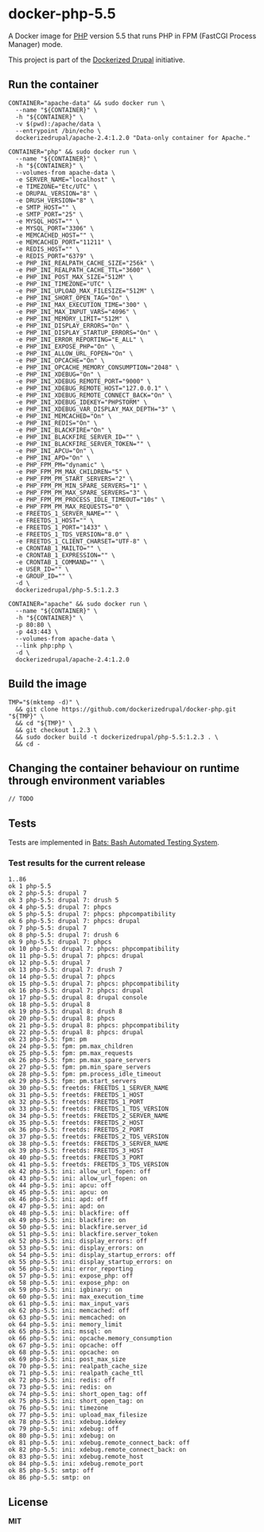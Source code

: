 # docker-php-5.5

A Docker image for [PHP](http://php.net/) version 5.5 that runs PHP in FPM (FastCGI Process Manager) mode.

This project is part of the [Dockerized Drupal](https://dockerizedrupal.com/) initiative.

## Run the container

    CONTAINER="apache-data" && sudo docker run \
      --name "${CONTAINER}" \
      -h "${CONTAINER}" \
      -v $(pwd):/apache/data \
      --entrypoint /bin/echo \
      dockerizedrupal/apache-2.4:1.2.0 "Data-only container for Apache."
      
    CONTAINER="php" && sudo docker run \
      --name "${CONTAINER}" \
      -h "${CONTAINER}" \
      --volumes-from apache-data \
      -e SERVER_NAME="localhost" \
      -e TIMEZONE="Etc/UTC" \
      -e DRUPAL_VERSION="8" \
      -e DRUSH_VERSION="8" \
      -e SMTP_HOST="" \
      -e SMTP_PORT="25" \
      -e MYSQL_HOST="" \
      -e MYSQL_PORT="3306" \
      -e MEMCACHED_HOST="" \
      -e MEMCACHED_PORT="11211" \
      -e REDIS_HOST="" \
      -e REDIS_PORT="6379" \
      -e PHP_INI_REALPATH_CACHE_SIZE="256k" \
      -e PHP_INI_REALPATH_CACHE_TTL="3600" \
      -e PHP_INI_POST_MAX_SIZE="512M" \
      -e PHP_INI_TIMEZONE="UTC" \
      -e PHP_INI_UPLOAD_MAX_FILESIZE="512M" \
      -e PHP_INI_SHORT_OPEN_TAG="On" \
      -e PHP_INI_MAX_EXECUTION_TIME="300" \
      -e PHP_INI_MAX_INPUT_VARS="4096" \
      -e PHP_INI_MEMORY_LIMIT="512M" \
      -e PHP_INI_DISPLAY_ERRORS="On" \
      -e PHP_INI_DISPLAY_STARTUP_ERRORS="On" \
      -e PHP_INI_ERROR_REPORTING="E_ALL" \
      -e PHP_INI_EXPOSE_PHP="On" \
      -e PHP_INI_ALLOW_URL_FOPEN="On" \
      -e PHP_INI_OPCACHE="On" \
      -e PHP_INI_OPCACHE_MEMORY_CONSUMPTION="2048" \
      -e PHP_INI_XDEBUG="On" \
      -e PHP_INI_XDEBUG_REMOTE_PORT="9000" \
      -e PHP_INI_XDEBUG_REMOTE_HOST="127.0.0.1" \
      -e PHP_INI_XDEBUG_REMOTE_CONNECT_BACK="On" \
      -e PHP_INI_XDEBUG_IDEKEY="PHPSTORM" \
      -e PHP_INI_XDEBUG_VAR_DISPLAY_MAX_DEPTH="3" \
      -e PHP_INI_MEMCACHED="On" \
      -e PHP_INI_REDIS="On" \
      -e PHP_INI_BLACKFIRE="On" \
      -e PHP_INI_BLACKFIRE_SERVER_ID="" \
      -e PHP_INI_BLACKFIRE_SERVER_TOKEN="" \
      -e PHP_INI_APCU="On" \
      -e PHP_INI_APD="On" \
      -e PHP_FPM_PM="dynamic" \
      -e PHP_FPM_PM_MAX_CHILDREN="5" \
      -e PHP_FPM_PM_START_SERVERS="2" \
      -e PHP_FPM_PM_MIN_SPARE_SERVERS="1" \
      -e PHP_FPM_PM_MAX_SPARE_SERVERS="3" \
      -e PHP_FPM_PM_PROCESS_IDLE_TIMEOUT="10s" \
      -e PHP_FPM_PM_MAX_REQUESTS="0" \
      -e FREETDS_1_SERVER_NAME="" \
      -e FREETDS_1_HOST="" \
      -e FREETDS_1_PORT="1433" \
      -e FREETDS_1_TDS_VERSION="8.0" \
      -e FREETDS_1_CLIENT_CHARSET="UTF-8" \
      -e CRONTAB_1_MAILTO="" \
      -e CRONTAB_1_EXPRESSION="" \
      -e CRONTAB_1_COMMAND="" \
      -e USER_ID="" \
      -e GROUP_ID="" \
      -d \
      dockerizedrupal/php-5.5:1.2.3

    CONTAINER="apache" && sudo docker run \
      --name "${CONTAINER}" \
      -h "${CONTAINER}" \
      -p 80:80 \
      -p 443:443 \
      --volumes-from apache-data \
      --link php:php \
      -d \
      dockerizedrupal/apache-2.4:1.2.0
      
## Build the image

    TMP="$(mktemp -d)" \
      && git clone https://github.com/dockerizedrupal/docker-php.git "${TMP}" \
      && cd "${TMP}" \
      && git checkout 1.2.3 \
      && sudo docker build -t dockerizedrupal/php-5.5:1.2.3 . \
      && cd -

## Changing the container behaviour on runtime through environment variables

    // TODO

## Tests

Tests are implemented in [Bats: Bash Automated Testing System](https://github.com/sstephenson/bats).

### Test results for the current release

    1..86
    ok 1 php-5.5
    ok 2 php-5.5: drupal 7
    ok 3 php-5.5: drupal 7: drush 5
    ok 4 php-5.5: drupal 7: phpcs
    ok 5 php-5.5: drupal 7: phpcs: phpcompatibility
    ok 6 php-5.5: drupal 7: phpcs: drupal
    ok 7 php-5.5: drupal 7
    ok 8 php-5.5: drupal 7: drush 6
    ok 9 php-5.5: drupal 7: phpcs
    ok 10 php-5.5: drupal 7: phpcs: phpcompatibility
    ok 11 php-5.5: drupal 7: phpcs: drupal
    ok 12 php-5.5: drupal 7
    ok 13 php-5.5: drupal 7: drush 7
    ok 14 php-5.5: drupal 7: phpcs
    ok 15 php-5.5: drupal 7: phpcs: phpcompatibility
    ok 16 php-5.5: drupal 7: phpcs: drupal
    ok 17 php-5.5: drupal 8: drupal console
    ok 18 php-5.5: drupal 8
    ok 19 php-5.5: drupal 8: drush 8
    ok 20 php-5.5: drupal 8: phpcs
    ok 21 php-5.5: drupal 8: phpcs: phpcompatibility
    ok 22 php-5.5: drupal 8: phpcs: drupal
    ok 23 php-5.5: fpm: pm
    ok 24 php-5.5: fpm: pm.max_children
    ok 25 php-5.5: fpm: pm.max_requests
    ok 26 php-5.5: fpm: pm.max_spare_servers
    ok 27 php-5.5: fpm: pm.min_spare_servers
    ok 28 php-5.5: fpm: pm.process_idle_timeout
    ok 29 php-5.5: fpm: pm.start_servers
    ok 30 php-5.5: freetds: FREETDS_1_SERVER_NAME
    ok 31 php-5.5: freetds: FREETDS_1_HOST
    ok 32 php-5.5: freetds: FREETDS_1_PORT
    ok 33 php-5.5: freetds: FREETDS_1_TDS_VERSION
    ok 34 php-5.5: freetds: FREETDS_2_SERVER_NAME
    ok 35 php-5.5: freetds: FREETDS_2_HOST
    ok 36 php-5.5: freetds: FREETDS_2_PORT
    ok 37 php-5.5: freetds: FREETDS_2_TDS_VERSION
    ok 38 php-5.5: freetds: FREETDS_3_SERVER_NAME
    ok 39 php-5.5: freetds: FREETDS_3_HOST
    ok 40 php-5.5: freetds: FREETDS_3_PORT
    ok 41 php-5.5: freetds: FREETDS_3_TDS_VERSION
    ok 42 php-5.5: ini: allow_url_fopen: off
    ok 43 php-5.5: ini: allow_url_fopen: on
    ok 44 php-5.5: ini: apcu: off
    ok 45 php-5.5: ini: apcu: on
    ok 46 php-5.5: ini: apd: off
    ok 47 php-5.5: ini: apd: on
    ok 48 php-5.5: ini: blackfire: off
    ok 49 php-5.5: ini: blackfire: on
    ok 50 php-5.5: ini: blackfire.server_id
    ok 51 php-5.5: ini: blackfire.server_token
    ok 52 php-5.5: ini: display_errors: off
    ok 53 php-5.5: ini: display_errors: on
    ok 54 php-5.5: ini: display_startup_errors: off
    ok 55 php-5.5: ini: display_startup_errors: on
    ok 56 php-5.5: ini: error_reporting
    ok 57 php-5.5: ini: expose_php: off
    ok 58 php-5.5: ini: expose_php: on
    ok 59 php-5.5: ini: igbinary: on
    ok 60 php-5.5: ini: max_execution_time
    ok 61 php-5.5: ini: max_input_vars
    ok 62 php-5.5: ini: memcached: off
    ok 63 php-5.5: ini: memcached: on
    ok 64 php-5.5: ini: memory_limit
    ok 65 php-5.5: ini: mssql: on
    ok 66 php-5.5: ini: opcache.memory_consumption
    ok 67 php-5.5: ini: opcache: off
    ok 68 php-5.5: ini: opcache: on
    ok 69 php-5.5: ini: post_max_size
    ok 70 php-5.5: ini: realpath_cache_size
    ok 71 php-5.5: ini: realpath_cache_ttl
    ok 72 php-5.5: ini: redis: off
    ok 73 php-5.5: ini: redis: on
    ok 74 php-5.5: ini: short_open_tag: off
    ok 75 php-5.5: ini: short_open_tag: on
    ok 76 php-5.5: ini: timezone
    ok 77 php-5.5: ini: upload_max_filesize
    ok 78 php-5.5: ini: xdebug.idekey
    ok 79 php-5.5: ini: xdebug: off
    ok 80 php-5.5: ini: xdebug: on
    ok 81 php-5.5: ini: xdebug.remote_connect_back: off
    ok 82 php-5.5: ini: xdebug.remote_connect_back: on
    ok 83 php-5.5: ini: xdebug.remote_host
    ok 84 php-5.5: ini: xdebug.remote_port
    ok 85 php-5.5: smtp: off
    ok 86 php-5.5: smtp: on

## License

**MIT**

